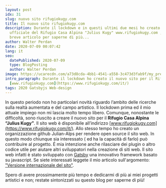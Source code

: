 ```yaml
---
layout: post
idx: 31
slug: nuovo sito rifugiokugy.com
title: Il nuovo sito rifugiokugy.com
description: Durante il lockdown e in questi ultimi due mesi ho creato il sito
  ufficiale del Rifugio Casa Alpina "Julius Kugy" www.rifugiokugy.com , leggi il
  breve articolo per saperne di più...
author: Walter Perdan
date: 2020-07-09 00:07:42
lang: it
seo:
  datePublished: 2020-07-09
  type: BlogPosting
  author: Walter Perdan
image: https://ucarecdn.com/a73d8cda-4bb1-4541-a558-3c473d3fab9f/my_presentation_walter_perdan_artist.jpg
intro_paragraph: Durante il lockdown ho creato il nuovo sito per il Rifugio Kugy
  [www.rifugiokugy.com](https://www.rifugiokugy.com/it/)
tags: 2020 Gatsbyjs Web-design
---
```

In questo periodo non ho particolari novità riguardo l’ambito delle ricerche sulla realtà aumentata e del campo artistico. Il lockdown prima ed il mio attuale impiego non mi lascia molto tempo libero. Comunque, nonostante le difficoltà, sono riuscito a creare il nuovo sito per il **Rifugio Casa Alpina “Julius Kugy”**. Il sito web è disponibile all’indirizzo [www.rifugiokugy.com](https://www.rifugiokugy.com/it/). Allo stesso tempo ho creato un organizzazione github Julian-Alps per rendere open source il sito web. In questo modo chiunque sia interessato ( ed ha la capacità di farlo) può contribuire al progetto. É mia intenzione anche rilasciare dei plugin o altro codice utile per aiutare altri sviluppatori nella creazione di siti web. Il sito web infatti è stato sviluppato con [Gatsby](https://www.gatsbyjs.org/) una innovativo framework basato su javascript. Se siete interessati leggete il mio articolo sull'argomento: ["Versione internazionale del sito"](https://www.kalwaltart.it/blog/2019/04/09/versione-internazionale-del-sito/).

Spero di avere prossimamente più tempo e dedicarmi di più ai miei progetti artistici e non; restate sintonizzati su questo blog per saperne di più!